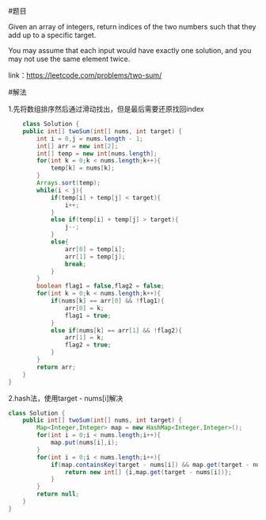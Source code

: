 #题目

Given an array of integers, return indices of the two numbers such that they add up to a specific target.

You may assume that each input would have exactly one solution, and you may not use the same element twice.

link：https://leetcode.com/problems/two-sum/

#解法

1.先将数组排序然后通过滑动找出，但是最后需要还原找回index
```java    
	class Solution {
    public int[] twoSum(int[] nums, int target) {
        int i = 0,j = nums.length - 1;
        int[] arr = new int[2];
        int[] temp = new int[nums.length];
        for(int k = 0;k < nums.length;k++){
            temp[k] = nums[k];
        }
        Arrays.sort(temp);
        while(i < j){
            if(temp[i] + temp[j] < target){
                i++;
            }
            else if(temp[i] + temp[j] > target){
                j--;
            }
            else{
                arr[0] = temp[i];
                arr[1] = temp[j];
                break;
            }
        }
        boolean flag1 = false,flag2 = false;
        for(int k = 0;k < nums.length;k++){
            if(nums[k] == arr[0] && !flag1){
                arr[0] = k;
                flag1 = true;
            }
            else if(nums[k] == arr[1] && !flag2){
                arr[1] = k;
                flag2 = true;
            }           
        }
        return arr;
    }
}
```
2.hash法，使用target - nums[i]解决
```java
class Solution {
    public int[] twoSum(int[] nums, int target) {
        Map<Integer,Integer> map = new HashMap<Integer,Integer>();
        for(int i = 0;i < nums.length;i++){
            map.put(nums[i],i);
        }
        for(int i = 0;i < nums.length;i++){
            if(map.containsKey(target - nums[i]) && map.get(target - nums[i]) != i){
                return new int[] {i,map.get(target - nums[i])};
            }
        }
        return null;
    }
}
```